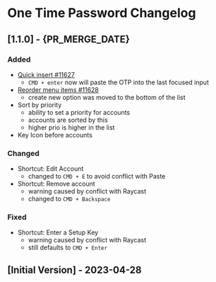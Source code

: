 # One Time Password Changelog

## [1.1.0] - {PR_MERGE_DATE}

### Added

- [Quick insert #11627](https://github.com/raycast/extensions/issues/11627)
  - `CMD + enter` now will paste the OTP into the last focused input
- [Reorder menu items #11628](https://github.com/raycast/extensions/issues/11628)
  - create new option was moved to the bottom of the list
- Sort by priority
  - ability to set a priority for accounts
  - accounts are sorted by this
  - higher prio is higher in the list
- Key Icon before accounts

### Changed

- Shortcut: Edit Account
  - changed to `CMD + E` to avoid conflict with Paste
- Shortcut: Remove account
  - warning caused by conflict with Raycast
  - changed to `CMD + Backspace`

### Fixed

- Shortcut: Enter a Setup Key
  - warning caused by conflict with Raycast
  - still defaults to `CMD + Enter`

## [Initial Version] - 2023-04-28
